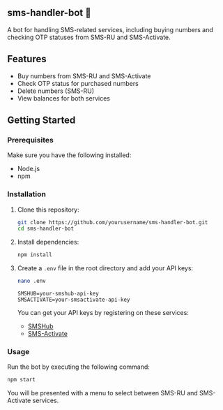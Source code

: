 ## sms-handler-bot 📨

A bot for handling SMS-related services, including buying numbers and checking OTP statuses from SMS-RU and SMS-Activate.

## Features

- Buy numbers from SMS-RU and SMS-Activate
- Check OTP status for purchased numbers
- Delete numbers (SMS-RU)
- View balances for both services

## Getting Started

### Prerequisites

Make sure you have the following installed:

- Node.js
- npm

### Installation

1. Clone this repository:

   ```bash
   git clone https://github.com/yourusername/sms-handler-bot.git
   cd sms-handler-bot
   ```

2. Install dependencies:

   ```bash
   npm install
   ```

3. Create a `.env` file in the root directory and add your API keys:
   
   ```bash
   nano .env
   ```

   ```plaintext
   SMSHUB=your-smshub-api-key
   SMSACTIVATE=your-smsactivate-api-key
   ```

   You can get your API keys by registering on these services:
   - [SMSHub](https://smshub.org/en/main)
   - [SMS-Activate](https://sms-activate.io/en)

### Usage

Run the bot by executing the following command:

```bash
npm start
```

You will be presented with a menu to select between SMS-RU and SMS-Activate services.
